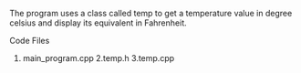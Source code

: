 The program uses a class called temp to get a temperature value in degree celsius and display its equivalent in Fahrenheit.

Code Files
1. main_program.cpp
2.temp.h
3.temp.cpp
